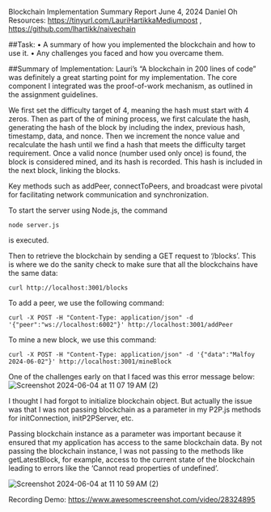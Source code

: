 Blockchain Implementation Summary Report 
June 4, 2024 
Daniel Oh 
Resources: https://tinyurl.com/LauriHartikkaMediumpost , https://github.com/lhartikk/naivechain

##Task: 
• A summary of how you implemented the blockchain and how to use it.
• Any challenges you faced and how you overcame them.

##Summary of Implementation:
Lauri’s “A blockchain in 200 lines of code” was definitely a great starting point for my implementation. The core component I integrated was the proof-of-work mechanism, as outlined in the assignment guidelines. 

We first set the difficulty target of 4, meaning the hash must start with 4 zeros. 
Then as part of the of mining process, we first calculate the hash, generating the hash of the block by including the index, previous hash, timestamp, data, and nonce. Then we increment the nonce value and recalculate the hash until we find a hash that meets the difficulty target requirement. 
Once a valid nonce (number used only once)  is found, the block is considered mined, and its hash is recorded. This hash is included in the next block, linking the blocks.

Key methods such as addPeer, connectToPeers, and broadcast were pivotal for facilitating network communication and synchronization.

To start the server using Node.js, the command

`node server.js`

is executed. 

Then to retrieve the blockchain by sending a GET request to ‘/blocks’. This is where we do the sanity check to make sure that all the blockchains have the same data: 

`curl http://localhost:3001/blocks`

To add a peer, we use the following command: 

`curl -X POST -H "Content-Type: application/json" -d '{"peer":"ws://localhost:6002"}' http://localhost:3001/addPeer`

To mine a new block, we use this command: 

`curl -X POST -H "Content-Type: application/json" -d '{"data":"Malfoy 2024-06-02"}' http://localhost:3001/mineBlock`


One of the challenges early on that I faced was this error message below: 
![Screenshot 2024-06-04 at 11 07 19 AM (2)](https://github.com/BookmDan/blockchain/assets/8926023/c7ffebd1-04fb-4d5b-b04d-cd22d9653cba)


I thought I had forgot to initialize blockchain object. But actually the issue was that I was not passing blockchain as a parameter in my P2P.js methods for initConnection, initP2PServer, etc. 

Passing blockchain instance as a parameter was important because it ensured that my application has access to the same blockchain data. By not passing the blockchain instance, I was not passing to the methods like getLatestBlock, for example, access to the current state of the blockchain leading to errors like the ‘Cannot read properties of undefined’. 

![Screenshot 2024-06-04 at 11 10 59 AM (2)](https://github.com/BookmDan/blockchain/assets/8926023/1b928ac4-e70d-4b6a-9ef6-a54a55347d3e)

Recording Demo: 
https://www.awesomescreenshot.com/video/28324895
